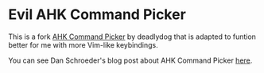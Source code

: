 # Evil AHK Command Picker

This is a fork [AHK Command Picker](http://ahkcommandpicker.codeplex.com/) by deadlydog that is adapted to funtion better for me with more Vim-like keybindings.

You can see Dan Schroeder's blog post about AHK Command Picker [here](http://blog.danskingdom.com/too-many-autohotkey-shortcuts-to-remember-theres-an-app-for-that/).

